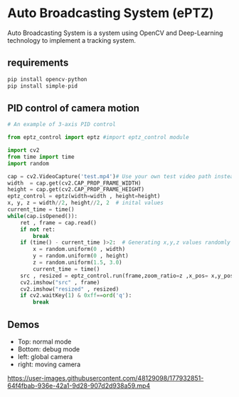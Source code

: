 # Auto Broadcasting System (ePTZ)
Auto Broadcasting System is a system using OpenCV and Deep-Learning technology to implement a tracking system.

## requirements

```python
pip install opencv-python
pip install simple-pid 
```

## PID control of camera motion

```python
# An example of 3-axis PID control

from eptz_control import eptz #import eptz_control module

import cv2
from time import time
import random

cap = cv2.VideoCapture('test.mp4')# Use your own test video path instead of this
width  = cap.get(cv2.CAP_PROP_FRAME_WIDTH)
height = cap.get(cv2.CAP_PROP_FRAME_HEIGHT)
eptz_control = eptz(width=width , height=height) 
x, y, z = width//2, height//2, 2  # inital values 
current_time = time()
while(cap.isOpened()):
    ret , frame = cap.read()
    if not ret:
        break
    if (time() - current_time )>2:  # Generating x,y,z values randomly every 2 seconds
        x = random.uniform(0 , width) 
        y = random.uniform(0 , height)
        z = random.uniform(1.5, 3.0)
        current_time = time()
    src , resized = eptz_control.run(frame,zoom_ratio=z ,x_pos= x,y_pos= y)
    cv2.imshow("src" , frame)
    cv2.imshow("resized" , resized)
    if cv2.waitKey(1) & 0xff==ord('q'):
        break
```

## Demos
* Top: normal mode    
* Bottom: debug mode
* left: global camera 
* right: moving camera



https://user-images.githubusercontent.com/48129098/177932851-64f4fbab-936e-42a1-9d28-907d2d938a59.mp4







